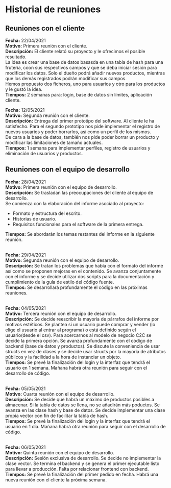 # Historial de reuniones 

## Reuniones con el cliente
**Fecha:** 22/04/2021 <br>
**Motivo:** Primera reunión con el cliente. <br>
**Descripción:** El cliente relató su proyecto y le ofrecimos el posible resultado. <br>
La idea es crear una base de datos basasda en una tabla de hash para una frutería, coon sus respectivos campos y que se deba iniciar sesión para modificar los datos. Solo el dueño podrá añadir nuevos productos, mientras que los demás registrados podrán modificar sus campos. <br>
Hemos propuesto dos ficheros, uno para usuarios y otro para los productos y le gustó la idea.<br> 
**Tiempos:** 2 semanas para: login, base de datos sin límites, aplicación cliente. <br>


**Fecha:** 12/05/2021 <br>
**Motivo:** Segunda reunión con el cliente. <br>
**Descripción:** Entrega del primer prototipo del software. Al cliente le ha satisfecho. Para el segundo prototipo nos pide implementar el registro de nuevos usuarios  y poder borrarlos, así como un perfil de los mismos. <br>
De cara a la base de datos, también nos pide poder borrar un producto y modificar las limitaciones de tamaño actuales. <br> 
**Tiempos:** 1 semana para implementar perfiles, registro de usuarios y eliminación de usuarios y productos. <br>


## Reuniones con el equipo de desarrollo
**Fecha:** 28/04/2021 <br>
**Motivo:** Primera reunión con el equipo de desarrollo. <br>
**Descripción:** Se trasladan las preocupaciones del cliente al equipo de desarrollo. <br>
Se comienza con la elaboración del informe asociado al proyecto:
* Formato y estructura del escrito.
* Historias de usuario.
* Requisitos funcionales para el software de la primera entrega. <br>

**Tiempos:** Se abordarán los temas restantes del informe en la siguiente reunión. <br> <br>


**Fecha:** 29/04/2021 <br>
**Motivo:** Segunda reunión con el equipo de desarrollo. <br>
**Descripción:** Se tratan los problemas que había con el formato del informe así como se proponen mejoras en el contenido. Se avanza conjuntamente con el informe y se decide utilizar dos scripts para la documentación y cumplimiento de la guía de estilo del código fuente.  
**Tiempos:** Se desarrollará profundamente el código en las próximas reuniones. <br> <br>


**Fecha:** 04/05/2021 <br>
**Motivo:** Tercera reunión con el equipo de desarrollo. <br>
**Descripción:** Se decide reescribir la mayoría de párrafos del informe por motivos estéticos. Se plantea si un usuario puede comprar y vender (lo elige el usuario al entrar al programa) o está definido según el usuario(desde el csv). Para acercarnos al modelo de negocio C2C se decide la primera opción. Se avanza profundamente con el código de backend (base de datos y productos). Se discute la conveniencia de usar structs en vez de clases y se decide usar structs por la mayoría de atributos públicos y la facilidad a la hora de instanciar un objeto. <br>
**Tiempos:** Se prevé la finalización del login y la interfaz que tendrá el usuario en 1 semana. Mañana habrá otra reunión para seguir con el desarrollo de código. <br> <br>


**Fecha:** 05/05/2021 <br>
**Motivo:** Cuarta reunión con el equipo de desarrollo. <br>
**Descripción:** Se decide que habrá un máximo de productos posibles a almacenar. Si la tabla de datos se llena, no se añadirán más poductos. Se avanza en las clase hash y base de datos. Se decide implementar una clase propia vector con fin de facilitar la tabla de hash.<br>
**Tiempos:** Se prevé la finalización del login y la interfaz que tendrá el usuario en 1 día. Mañana habrá otra reunión para seguir con el desarrollo de código. <br> <br>


**Fecha:** 06/05/2021 <br>
**Motivo:** Quinta reunión con el equipo de desarrollo. <br>
**Descripción:** Sesión exclusiva de desarrollo. Se decide no implementar la clase vector. Se termina el backend y se genera el primer ejecutable listo para llevar a producción. Falta por relacionar frontend con backend.<br>
**Tiempos:** Se prevé la finalización del primer pedido en fecha. Habrá una nueva reunión con el cliente la próxima semana.<br> <br>


